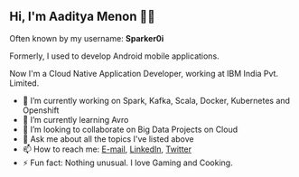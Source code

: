 ## Hi, I'm Aaditya Menon 👋🏻

<!--
**Sparker0i/Sparker0i** is a ✨ _special_ ✨ repository because its `README.md` (this file) appears on your GitHub profile.

Here are some ideas to get you started:

- 🔭 I’m currently working on ...
- 🌱 I’m currently learning ...
- 👯 I’m looking to collaborate on ...
- 🤔 I’m looking for help with ...
- 💬 Ask me about ...
- 📫 How to reach me: ...
- 😄 Pronouns: ...
- ⚡ Fun fact: ...
-->

Often known by my username: **Sparker0i**

Formerly, I used to develop Android mobile applications. 

Now I'm a Cloud Native Application Developer, working at IBM India Pvt. Limited.

- 🔭 I’m currently working on Spark, Kafka, Scala, Docker, Kubernetes and Openshift
- 🌱 I’m currently learning Avro
- 👯 I’m looking to collaborate on Big Data Projects on Cloud
- 💬 Ask me about all the topics I've listed above
- 📫 How to reach me: [E-mail](mailto:sparker0i@hey.com), [LinkedIn](https://www.linkedin.com/in/sparker0i), [Twitter](https://twitter.com/Sparker0i)
- ⚡ Fun fact: Nothing unusual. I love Gaming and Cooking.
